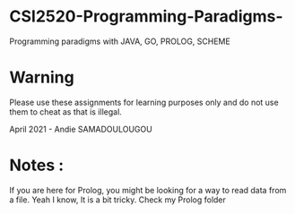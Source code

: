 # CSI2520-Programming-Paradigms-
Programming paradigms with JAVA, GO, PROLOG, SCHEME 

# Warning
Please use these assignments for learning purposes only and do not use them to cheat as that is illegal.

April 2021 - Andie SAMADOULOUGOU 


# Notes : 

If you are here for Prolog, you might be looking for a way to read data from a file. Yeah I know, It is a bit tricky. 
Check my Prolog folder
